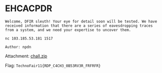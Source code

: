 # EHCACPDR

```
Welcome, DFIR sleuth! Your eye for detail soon will be tested. We have received information that there are a series of eavesdropping traces from a system, and we need your expertise to uncover them.

nc 103.185.53.181 1517

Author: npdn
```

Attachment: [chall.zip](https://mega.nz/file/hvhxiJgB#EuuLSZj9L7rpDTCR5K_MeWLqVryR34vC8l1cUcux7wc)

Flag: `TechnoFair11{RDP_C4CH3_0B53RV3R_FRFRFR}`